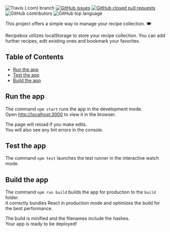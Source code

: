 ![Travis (.com) branch](https://img.shields.io/travis/com/knochenmark/recipebox/master.svg)
[![GitHub issues](https://img.shields.io/github/issues/knochenmark/recipebox.svg)](https://github.com/Knochenmark/recipebox/issues)
[![GitHub closed pull requests](https://img.shields.io/github/issues-pr-closed/knochenmark/recipebox.svg)](https://github.com/Knochenmark/recipebox/pulls)
![GitHub contributors](https://img.shields.io/github/contributors/knochenmark/recipebox.svg)
![GitHub top language](https://img.shields.io/github/languages/top/knochenmark/recipebox.svg)


This project offers a simple way to manage your recipe collection. :plate_with_cutlery:

Recipebox utilizes localStorage to store your recipe collection. You can add further recipes, edit existing ones and bookmark your favorites.

## Table of Contents

- [Run the app](#run-the-app)
- [Test the app](#test-the-app)
- [Build the app](#build-the-app)

## Run the app

The command `npm start` runs the app in the development mode.<br>
Open [http://localhost:3000](http://localhost:3000) to view it in the browser.

The page will reload if you make edits.<br>
You will also see any lint errors in the console.

## Test the app

The command `npm test` launches the test runner in the interactive watch mode.<br>

## Build the app

The command `npm run build` builds the app for production to the `build` folder.<br>
It correctly bundles React in production mode and optimizes the build for the best performance.

The build is minified and the filenames include the hashes.<br>
Your app is ready to be deployed!
